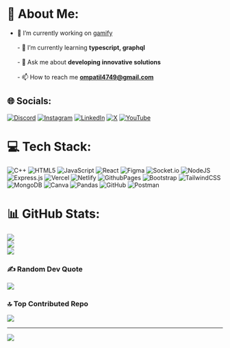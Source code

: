 # 💫 About Me:
- 🔭 I’m currently working on [gamify](https://gamifyv2.vercel.app/)<br><br>- 🌱 I’m currently learning **typescript, graphql**<br><br>- 💬 Ask me about **developing innovative solutions**<br><br>- 📫 How to reach me **ompatil4749@gmail.com**


## 🌐 Socials:
[![Discord](https://img.shields.io/badge/Discord-%237289DA.svg?logo=discord&logoColor=white)](https://discord.gg/om73) [![Instagram](https://img.shields.io/badge/Instagram-%23E4405F.svg?logo=Instagram&logoColor=white)](https://instagram.com/ompatil.7) [![LinkedIn](https://img.shields.io/badge/LinkedIn-%230077B5.svg?logo=linkedin&logoColor=white)](https://linkedin.com/in/om-patil-560a82249) [![X](https://img.shields.io/badge/X-black.svg?logo=X&logoColor=white)](https://x.com/malovalance) [![YouTube](https://img.shields.io/badge/YouTube-%23FF0000.svg?logo=YouTube&logoColor=white)](https://youtube.com/@UC7vdlFTOODRbVe3xPLfPXaQ) 

# 💻 Tech Stack:
![C++](https://img.shields.io/badge/c++-%2300599C.svg?style=for-the-badge&logo=c%2B%2B&logoColor=white) ![HTML5](https://img.shields.io/badge/html5-%23E34F26.svg?style=for-the-badge&logo=html5&logoColor=white) ![JavaScript](https://img.shields.io/badge/javascript-%23323330.svg?style=for-the-badge&logo=javascript&logoColor=%23F7DF1E) ![React](https://img.shields.io/badge/react-%2320232a.svg?style=for-the-badge&logo=react&logoColor=%2361DAFB) ![Figma](https://img.shields.io/badge/figma-%23F24E1E.svg?style=for-the-badge&logo=figma&logoColor=white) ![Socket.io](https://img.shields.io/badge/Socket.io-black?style=for-the-badge&logo=socket.io&badgeColor=010101) ![NodeJS](https://img.shields.io/badge/node.js-6DA55F?style=for-the-badge&logo=node.js&logoColor=white) ![Express.js](https://img.shields.io/badge/express.js-%23404d59.svg?style=for-the-badge&logo=express&logoColor=%2361DAFB) ![Vercel](https://img.shields.io/badge/vercel-%23000000.svg?style=for-the-badge&logo=vercel&logoColor=white) ![Netlify](https://img.shields.io/badge/netlify-%23000000.svg?style=for-the-badge&logo=netlify&logoColor=#00C7B7) ![GithubPages](https://img.shields.io/badge/github%20pages-121013?style=for-the-badge&logo=github&logoColor=white) ![Bootstrap](https://img.shields.io/badge/bootstrap-%238511FA.svg?style=for-the-badge&logo=bootstrap&logoColor=white) ![TailwindCSS](https://img.shields.io/badge/tailwindcss-%2338B2AC.svg?style=for-the-badge&logo=tailwind-css&logoColor=white) ![MongoDB](https://img.shields.io/badge/MongoDB-%234ea94b.svg?style=for-the-badge&logo=mongodb&logoColor=white) ![Canva](https://img.shields.io/badge/Canva-%2300C4CC.svg?style=for-the-badge&logo=Canva&logoColor=white) ![Pandas](https://img.shields.io/badge/pandas-%23150458.svg?style=for-the-badge&logo=pandas&logoColor=white) ![GitHub](https://img.shields.io/badge/github-%23121011.svg?style=for-the-badge&logo=github&logoColor=white) ![Postman](https://img.shields.io/badge/Postman-FF6C37?style=for-the-badge&logo=postman&logoColor=white)
# 📊 GitHub Stats:
![](https://github-readme-stats.vercel.app/api?username=ompatil7&theme=dark&hide_border=false&include_all_commits=true&count_private=true)<br/>
![](https://github-readme-streak-stats.herokuapp.com/?user=ompatil7&theme=dark&hide_border=false)<br/>
![](https://github-readme-stats.vercel.app/api/top-langs/?username=ompatil7&theme=dark&hide_border=false&include_all_commits=true&count_private=true&layout=compact)

### ✍️ Random Dev Quote
![](https://quotes-github-readme.vercel.app/api?type=horizontal&theme=radical)

### 🔝 Top Contributed Repo
![](https://github-contributor-stats.vercel.app/api?username=ompatil7&limit=5&theme=dark&combine_all_yearly_contributions=true)

---
[![](https://visitcount.itsvg.in/api?id=ompatil7&icon=0&color=0)](https://visitcount.itsvg.in)

<!-- Proudly created with GPRM ( https://gprm.itsvg.in ) -->
